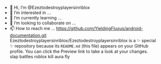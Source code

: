 - 👋 Hi, I’m @Ezeztodestroyplayersinriblox
- 👀 I’m interested in ...
- 🌱 I’m currently learning ...
- 💞️ I’m looking to collaborate on ...
- 📫 How to reach me ...
https://github.com/YieldingFluxus/android-documentation.git
Ezeztodestroyplayersinriblox/Ezeztodestroyplayersinriblox is a ✨ special ✨ repository because its `README.md` (this file) appears on your GitHub profile.
You can click the Preview link to take a look at your changes.
  slap battles roblox kill aura
fly
